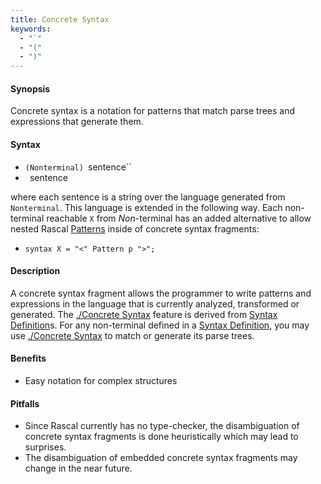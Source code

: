 ```yaml
---
title: Concrete Syntax
keywords: 
  - "`"
  - "("
  - ")"
---
```


#### Synopsis

Concrete syntax is a notation for patterns that match parse trees and expressions that generate them.

#### Syntax

*  `(Nonterminal) `sentence``
*  ` `sentence` `


where each sentence is a string over the language generated from `Nonterminal`. This language is extended in the following way. Each non-terminal reachable `X` from _Non_-terminal has an added alternative to allow nested Rascal [Patterns](../../../Rascal/Patterns) inside of concrete syntax fragments:

*  `syntax X = "<" Pattern p ">";`


#### Description

A concrete syntax fragment allows the programmer to write patterns and expressions in the language that is currently analyzed, 
transformed or generated. The [./Concrete Syntax](../../../Rascal/Expressions/ConcreteSyntax) feature is derived from [Syntax Definition](../../../Rascal/Declarations/SyntaxDefinition)s. 
For any non-terminal defined in a [Syntax Definition](../../../Rascal/Declarations/SyntaxDefinition), you may use [./Concrete Syntax](../../../Rascal/Expressions/ConcreteSyntax) to match or generate its parse trees.

#### Benefits

*  Easy notation for complex structures

#### Pitfalls

*  Since Rascal currently has no type-checker, the disambiguation of concrete syntax fragments is done heuristically which may lead to surprises.
*  The disambiguation of embedded concrete syntax fragments may change in the near future.


